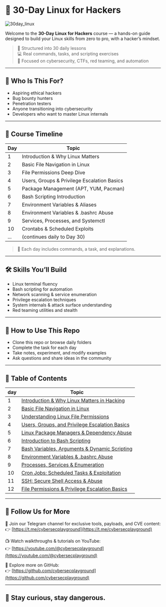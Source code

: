# 🐧 30-Day Linux for Hackers
![30day_linux](https://github.com/user-attachments/assets/f99d5a61-7e2f-4961-b91e-0d6cb0f05c9a)

Welcome to the **30-Day Linux for Hackers** course — a hands-on guide designed to build your Linux skills from zero to pro, with a hacker’s mindset.

> 📅 Structured into 30 daily lessons  
> 💻 Real commands, tasks, and scripting exercises  
> 🎯 Focused on cybersecurity, CTFs, red teaming, and automation

---

## 📌 Who Is This For?

- Aspiring ethical hackers  
- Bug bounty hunters  
- Penetration testers  
- Anyone transitioning into cybersecurity  
- Developers who want to master Linux internals

---

## 🧭 Course Timeline

| Day | Topic |
|-----|-------|
| 1   | Introduction & Why Linux Matters |
| 2   | Basic File Navigation in Linux |
| 3   | File Permissions Deep Dive |
| 4   | Users, Groups & Privilege Escalation Basics |
| 5   | Package Management (APT, YUM, Pacman) |
| 6   | Bash Scripting Introduction |
| 7   | Environment Variables & Aliases |
| 8   | Environment Variables & .bashrc Abuse |
| 9   | Services, Processes, and Systemctl |
| 10  | Crontabs & Scheduled Exploits |
| ... | (continues daily to Day 30) |

> 🧠 Each day includes commands, a task, and explanations.

---

## 🛠 Skills You’ll Build

- Linux terminal fluency  
- Bash scripting for automation  
- Network scanning & service enumeration  
- Privilege escalation techniques  
- System internals & attack surface understanding  
- Red teaming utilities and stealth

---

## 📂 How to Use This Repo

- Clone this repo or browse daily folders
- Complete the task for each day
- Take notes, experiment, and modify examples
- Ask questions and share ideas in the community

---
## 🧭 Table of Contents

| day | Topic |
|-----|-------|
| 1   | [Introduction & Why Linux Matters in Hacking](https://github.com/cybersecplayground/30-Day-Linux-for-Hackers/blob/main/01-Intro.md) |
| 2   | [Basic File Navigation in Linux](https://github.com/cybersecplayground/30-Day-Linux-for-Hackers/blob/main/02-Basic%20File%20Navigation%20in%20Linux.md) |
| 3   | [Understanding Linux File Permissions ](https://github.com/cybersecplayground/30-Day-Linux-for-Hackers/blob/main/03-Understanding%20Linux%20File%20Permissions.md)|
| 4   | [Users, Groups, and Privilege Escalation Basics](https://github.com/cybersecplayground/30-Day-Linux-for-Hackers/blob/main/04-Users%2C%20Groups%2C%20and%20Privilege%20Escalation%20Basics.md) |
| 5   | [Linux Package Managers & Dependency Abuse](https://github.com/cybersecplayground/30-Day-Linux-for-Hackers/blob/main/05-Linux%20Package%20Managers%20%26%20Dependency%20Abuse.md) |
| 6   | [Introduction to Bash Scripting](https://github.com/cybersecplayground/30-Day-Linux-for-Hackers/blob/main/06-Introduction%20to%20Bash%20Scripting.md) |
| 7 | [Bash Variables, Arguments & Dynamic Scripting](https://github.com/cybersecplayground/30-Day-Linux-for-Hackers/blob/main/07-Bash%20Variables%2C%20Arguments%20%26%20Dynamic%20Scripting.md) |
| 8 | [Environment Variables & .bashrc Abuse](https://github.com/cybersecplayground/30-Day-Linux-for-Hackers/blob/main/08-Environment%20Variables%20%26%20.bashrc%20Abuse.md) |
| 9 | [Processes, Services & Enumeration](https://github.com/cybersecplayground/30-Day-Linux-for-Hackers/blob/main/09-Processes%2C%20Services%20%26%20Enumeration.md) |
| 10 | [Cron Jobs: Scheduled Tasks & Exploitation](https://github.com/cybersecplayground/30-Day-Linux-for-Hackers/blob/main/10-Cron%20Jobs%3A%20Scheduled%20Tasks%20%26%20Exploitation.md) |
| 11 | [SSH: Secure Shell Access & Abuse](https://github.com/cybersecplayground/30-Day-Linux-for-Hackers/blob/main/11-SSH_Access_And_Abuse.md) |
| 12 | [File Permissions & Privilege Escalation Basics](https://github.com/cybersecplayground/30-Day-Linux-for-Hackers/blob/main/12-File-Permissions%26Privilege-Escalation-Basics.md) |
--- 


## 📣 Follow Us for More

💬 Join our Telegram channel for exclusive tools, payloads, and CVE content:  
👉 [https://t.me/cybersecplayground](https://t.me/cybersecplayground)

📺 Watch walkthroughs & tutorials on YouTube:  
👉 [https://youtube.com/@cybersecplayground](https://youtube.com/@cybersecplayground)

🔗 Explore more on GitHub:  
👉 [https://github.com/cybersecplayground](https://github.com/cybersecplayground)

---

## 🔐 Stay curious, stay dangerous.
